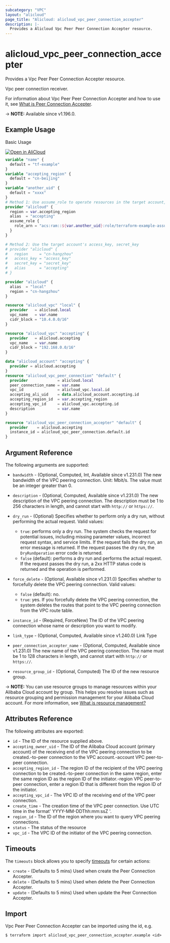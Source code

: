 ```yaml
---
subcategory: "VPC"
layout: "alicloud"
page_title: "Alicloud: alicloud_vpc_peer_connection_accepter"
description: |-
  Provides a Alicloud Vpc Peer Peer Connection Accepter resource.
---
```


# alicloud_vpc_peer_connection_accepter

Provides a Vpc Peer Peer Connection Accepter resource.

Vpc peer connection receiver.

For information about Vpc Peer Peer Connection Accepter and how to use it, see [What is Peer Connection Accepter](https://www.alibabacloud.com/help/en/vpc/developer-reference/api-vpcpeer-2022-01-01-acceptvpcpeerconnection).

-> **NOTE:** Available since v1.196.0.

## Example Usage

Basic Usage

<div style="display: block;margin-bottom: 40px;"><div class="oics-button" style="float: right;position: absolute;margin-bottom: 10px;">
  <a href="https://api.aliyun.com/terraform?resource=alicloud_vpc_peer_connection_accepter&exampleId=8204ef10-2d10-b925-a0ac-68de784036d01a919786&activeTab=example&spm=docs.r.vpc_peer_connection_accepter.0.8204ef102d&intl_lang=EN_US" target="_blank">
    <img alt="Open in AliCloud" src="https://img.alicdn.com/imgextra/i1/O1CN01hjjqXv1uYUlY56FyX_!!6000000006049-55-tps-254-36.svg" style="max-height: 44px; max-width: 100%;">
  </a>
</div></div>

```terraform
variable "name" {
  default = "tf-example"
}
variable "accepting_region" {
  default = "cn-beijing"
}
variable "another_uid" {
  default = "xxxx"
}
# Method 1: Use assume_role to operate resources in the target account, detail see https://registry.terraform.io/providers/aliyun/alicloud/latest/docs#assume-role
provider "alicloud" {
  region = var.accepting_region
  alias  = "accepting"
  assume_role {
    role_arn = "acs:ram::${var.another_uid}:role/terraform-example-assume-role"
  }
}

# Method 2: Use the target account's access_key, secret_key
# provider "alicloud" {
#   region     = "cn-hangzhou"
#   access_key = "access_key"
#   secret_key = "secret_key"
#   alias      = "accepting"
# }

provider "alicloud" {
  alias  = "local"
  region = "cn-hangzhou"
}

resource "alicloud_vpc" "local" {
  provider   = alicloud.local
  vpc_name   = var.name
  cidr_block = "10.4.0.0/16"
}

resource "alicloud_vpc" "accepting" {
  provider   = alicloud.accepting
  vpc_name   = var.name
  cidr_block = "192.168.0.0/16"
}

data "alicloud_account" "accepting" {
  provider = alicloud.accepting
}
resource "alicloud_vpc_peer_connection" "default" {
  provider             = alicloud.local
  peer_connection_name = var.name
  vpc_id               = alicloud_vpc.local.id
  accepting_ali_uid    = data.alicloud_account.accepting.id
  accepting_region_id  = var.accepting_region
  accepting_vpc_id     = alicloud_vpc.accepting.id
  description          = var.name
}

resource "alicloud_vpc_peer_connection_accepter" "default" {
  provider    = alicloud.accepting
  instance_id = alicloud_vpc_peer_connection.default.id
}
```

## Argument Reference

The following arguments are supported:
* `bandwidth` - (Optional, Computed, Int, Available since v1.231.0) The new bandwidth of the VPC peering connection. Unit: Mbit/s. The value must be an integer greater than 0.
* `description` - (Optional, Computed, Available since v1.231.0) The new description of the VPC peering connection.
The description must be 1 to 256 characters in length, and cannot start with `http://` or `https://`.
* `dry_run` - (Optional) Specifies whether to perform only a dry run, without performing the actual request. Valid values:

  - `true`: performs only a dry run. The system checks the request for potential issues, including missing parameter values, incorrect request syntax, and service limits. If the request fails the dry run, an error message is returned. If the request passes the dry run, the `DryRunOperation` error code is returned.
  - `false` (default): performs a dry run and performs the actual request. If the request passes the dry run, a 2xx HTTP status code is returned and the operation is performed.
* `force_delete` - (Optional, Available since v1.231.0) Specifies whether to forcefully delete the VPC peering connection. Valid values:

  - `false` (default): no.
  - `true`: yes. If you forcefully delete the VPC peering connection, the system deletes the routes that point to the VPC peering connection from the VPC route table.
* `instance_id` - (Required, ForceNew) The ID of the VPC peering connection whose name or description you want to modify.
* `link_type` - (Optional, Computed, Available since v1.240.0) Link Type
* `peer_connection_accepter_name` - (Optional, Computed, Available since v1.231.0) The new name of the VPC peering connection.
The name must be 1 to 128 characters in length, and cannot start with `http://` or `https://`.
* `resource_group_id` - (Optional, Computed) The ID of the new resource group.

-> **NOTE:**   You can use resource groups to manage resources within your Alibaba Cloud account by group. This helps you resolve issues such as resource grouping and permission management for your Alibaba Cloud account. For more information, see [What is resource management?](https://www.alibabacloud.com/help/en/doc-detail/94475.html)


## Attributes Reference

The following attributes are exported:
* `id` - The ID of the resource supplied above.
* `accepting_owner_uid` - The ID of the Alibaba Cloud account (primary account) of the receiving end of the VPC peering connection to be created.-to-peer connection to the VPC account.-account VPC peer-to-peer connection.
* `accepting_region_id` - The region ID of the recipient of the VPC peering connection to be created.-to-peer connection in the same region, enter the same region ID as the region ID of the initiator.-region VPC peer-to-peer connection, enter a region ID that is different from the region ID of the initiator.
* `accepting_vpc_id` - The VPC ID of the receiving end of the VPC peer connection.
* `create_time` - The creation time of the VPC peer connection. Use UTC time in the format' YYYY-MM-DDThh:mm:ssZ '.
* `region_id` - The ID of the region where you want to query VPC peering connections.
* `status` - The status of the resource
* `vpc_id` - The VPC ID of the initiator of the VPC peering connection.

## Timeouts

The `timeouts` block allows you to specify [timeouts](https://www.terraform.io/docs/configuration-0-11/resources.html#timeouts) for certain actions:
* `create` - (Defaults to 5 mins) Used when create the Peer Connection Accepter.
* `delete` - (Defaults to 5 mins) Used when delete the Peer Connection Accepter.
* `update` - (Defaults to 5 mins) Used when update the Peer Connection Accepter.

## Import

Vpc Peer Peer Connection Accepter can be imported using the id, e.g.

```shell
$ terraform import alicloud_vpc_peer_connection_accepter.example <id>
```